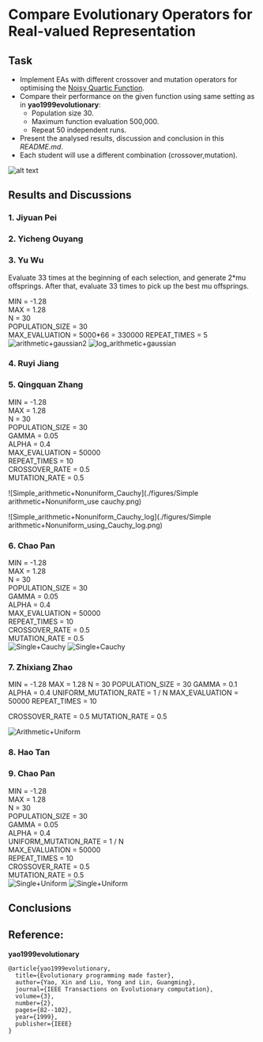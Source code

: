 # Compare Evolutionary Operators for Real-valued Representation

## Task
* Implement EAs with different crossover and mutation operators for optimising the [Noisy Quartic Function](http://benchmarkfcns.xyz/benchmarkfcns/quarticfcn.html).
* Compare their performance on the given function using same setting as in **yao1999evolutionary**:
  * Population size 30.
  * Maximum function evaluation 500,000.
  * Repeat 50 independent runs.
* Present the analysed results, discussion and conclusion in this *README.md*.
* Each student will use a different combination (crossover,mutation).

![alt text](figures/work.png)


## Results and Discussions

### 1. Jiyuan Pei

### 2. Yicheng Ouyang

### 3. Yu Wu
Evaluate 33 times at the beginning of each selection, and generate 2*mu offsprings. After that, evaluate 33 times to pick up the best mu offsprings.

MIN = -1.28   
MAX = 1.28   
N = 30   
POPULATION_SIZE = 30   
MAX_EVALUATION = 5000*66 = 330000
REPEAT_TIMES = 5  
![arithmetic+gaussian2](./figures/arithmetic+gaussian2.png)
![log_arithmetic+gaussian](./figures/log_arithmetic+gaussian.png)

### 4. Ruyi Jiang

### 5. Qingquan Zhang

MIN = -1.28   
MAX = 1.28   
N = 30   
POPULATION_SIZE = 30   
GAMMA = 0.05   
ALPHA = 0.4   
MAX_EVALUATION = 50000   
REPEAT_TIMES = 10   
CROSSOVER_RATE = 0.5   
MUTATION_RATE = 0.5    

![Simple_arithmetic+Nonuniform_Cauchy](./figures/Simple arithmetic+Nonuniform_use cauchy.png)

![Simple_arithmetic+Nonuniform_Cauchy_log](./figures/Simple arithmetic+Nonuniform_using_Cauchy_log.png)

### 6. Chao Pan
MIN = -1.28   
MAX = 1.28   
N = 30   
POPULATION_SIZE = 30   
GAMMA = 0.05   
ALPHA = 0.4   
MAX_EVALUATION = 50000   
REPEAT_TIMES = 10   
CROSSOVER_RATE = 0.5   
MUTATION_RATE = 0.5    
![Single+Cauchy](./figures/Single+Cauchy.png)
![Single+Cauchy](./figures/log_c.png)

### 7. Zhixiang Zhao
MIN = -1.28
MAX = 1.28
N = 30
POPULATION_SIZE = 30
GAMMA = 0.1
ALPHA = 0.4
UNIFORM_MUTATION_RATE = 1 / N
MAX_EVALUATION = 50000
REPEAT_TIMES = 10

CROSSOVER_RATE = 0.5
MUTATION_RATE = 0.5

![Arithmetic+Uniform](./figures/Arithmetic+Uniform.png)

### 8. Hao Tan

### 9. Chao Pan
MIN = -1.28   
MAX = 1.28   
N = 30   
POPULATION_SIZE = 30   
GAMMA = 0.05   
ALPHA = 0.4   
UNIFORM_MUTATION_RATE = 1 / N   
MAX_EVALUATION = 50000   
REPEAT_TIMES = 10   
CROSSOVER_RATE = 0.5   
MUTATION_RATE = 0.5   
![Single+Uniform](./figures/Single+Uniform.png)
![Single+Uniform](./figures/log_uni.png)

## Conclusions

## Reference: 

**yao1999evolutionary**
```
@article{yao1999evolutionary,
  title={Evolutionary programming made faster},
  author={Yao, Xin and Liu, Yong and Lin, Guangming},
  journal={IEEE Transactions on Evolutionary computation},
  volume={3},
  number={2},
  pages={82--102},
  year={1999},
  publisher={IEEE}
}
```
